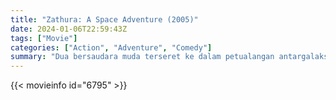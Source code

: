 ```yaml
---
title: "Zathura: A Space Adventure (2005)"
date: 2024-01-06T22:59:43Z
tags: ["Movie"]
categories: ["Action", "Adventure", "Comedy"]
summary: "Dua bersaudara muda terseret ke dalam petualangan antargalaksi ketika rumah mereka terlempar ke kedalaman ruang angkasa karena permainan papan ajaib yang mereka mainkan."
---
```


<mux-player stream-type="on-demand"
src="https://kp3d-my.sharepoint.com/personal/ryoo_kp3d_onmicrosoft_com/_layouts/15/download.aspx?share=EVGOJsttBmFCr9wdMkMavAoBH7xzGXT_25OfhIXo8BDs7w" prefer-playback="mse" controls>

</mux-player>


{{< movieinfo id="6795" >}}

<script src="https://cdn.jsdelivr.net/npm/@mux/mux-player"></script>

 <script type="application/ld+json ">
{
"@context": "https://schema.org/",
"@type": "VideoObject",
"name": "Zathura: A Space Adventure (2005)",
"contentUrl": "https://stream.mux.com/DDBzv9wPuea3CGX7ZxljJuAjEoc1V6jkGcWM8qPs01Cc.m3u8",
"thumbnailUrl": "https://www.themoviedb.org/t/p/original/9eSoJrj8LkbUzuPSJzgSXWKexKj.jpg?width=314&fit_mode=preserve&time=25",
"uploadDate": "2023-12-25T06:24:19Z",
}

</script>